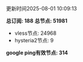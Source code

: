 更新时间2025-08-01 10:09:13

**总订阅: 188**
**总节点: 51981**
- vless节点: 24968
- hysteria2节点: 9

**google ping有效节点: 314**
